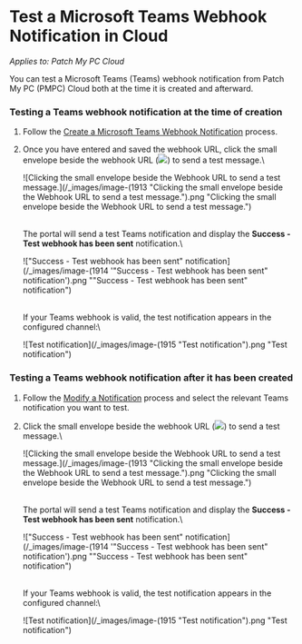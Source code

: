 # Test a Microsoft Teams Webhook Notification in Cloud

_Applies to: Patch My PC Cloud_

You can test a Microsoft Teams (Teams) webhook notification from Patch My PC (PMPC) Cloud both at the time it is created and afterward.

### Testing a Teams webhook notification at the time of creation

1. Follow the [Create a Microsoft Teams Webhook Notification](../create-a-microsoft-teams-webhook-notification-in-cloud.md) process.
2.  Once you have entered and saved the webhook URL, click the small envelope beside the webhook URL (![](/_images/image-(1900).png>)) to send a test message.\


    ![Clicking the small envelope beside the Webhook URL to send a test message.](/_images/image-(1913 "Clicking the small envelope beside the Webhook URL to send a test message.").png "Clicking the small envelope beside the Webhook URL to send a test message.")

    \
    The portal will send a test Teams notification and display the **Success - Test webhook has been sent** notification.\


    !["Success - Test webhook has been sent" notification](/_images/image-(1914 '"Success - Test webhook has been sent" notification').png "&#x22;Success - Test webhook has been sent&#x22; notification")

    \
    If your Teams webhook is valid, the test notification appears in the configured channel:\


    ![Test notification](/_images/image-(1915 "Test notification").png "Test notification")

### Testing a Teams webhook notification after it has been created

1. Follow the [Modify a Notification](../modify-a-cloud-notification.md) process and select the relevant Teams notification you want to test.
2.  Click the small envelope beside the webhook URL (![](/_images/image-(1900).png>)) to send a test message.\


    ![Clicking the small envelope beside the Webhook URL to send a test message.](/_images/image-(1913 "Clicking the small envelope beside the Webhook URL to send a test message.").png "Clicking the small envelope beside the Webhook URL to send a test message.")

    \
    The portal will send a test Teams notification and display the **Success - Test webhook has been sent** notification.\


    !["Success - Test webhook has been sent" notification](/_images/image-(1914 '"Success - Test webhook has been sent" notification').png "&#x22;Success - Test webhook has been sent&#x22; notification")

    \
    If your Teams webhook is valid, the test notification appears in the configured channel:\


    ![Test notification](/_images/image-(1915 "Test notification").png "Test notification")